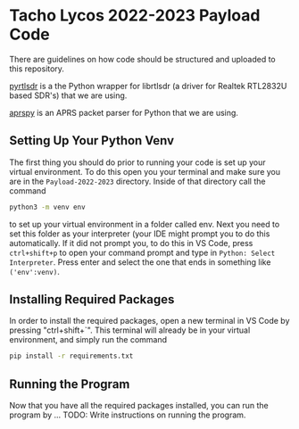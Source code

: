 # Tacho Lycos 2022-2023 Payload Code

There are guidelines on how code should be structured and uploaded to this repository.

[pyrtlsdr](https://github.com/pyrtlsdr/pyrtlsdr) is a the Python wrapper for librtlsdr (a driver for Realtek RTL2832U based SDR's) that we are using.

[aprspy](https://github.com/nsnw/aprspy) is an APRS packet parser for Python that we are using.

## Setting Up Your Python Venv

The first thing you should do prior to running your code is set up your virtual environment. To do this open you your terminal and make sure you are in the `Payload-2022-2023` directory. Inside of that directory call the command

```bash
python3 -m venv env
```

to set up your virtual environment in a folder called env. Next you need to set this folder as your interpreter (your IDE might prompt you to do this automatically. If it did not prompt you, to do this in VS Code, press `ctrl+shift+p` to open your command prompt and type in `Python: Select Interpreter`. Press enter and select the one that ends in something like `('env':venv)`.

## Installing Required Packages

In order to install the required packages, open a new terminal in VS Code by pressing "ctrl+shift+`". This terminal will already be in your virtual environment, and simply run the command

```bash
pip install -r requirements.txt
```

## Running the Program

Now that you have all the required packages installed, you can run the program by ... TODO: Write instructions on running the program.
